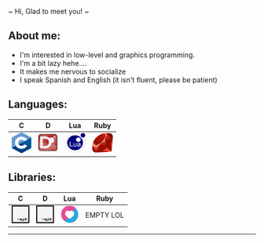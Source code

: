 ~ Hi, Glad to meet you! ~

<!-- Personal Information -->
## About me:
* I'm interested in low-level and graphics programming.
* I'm a bit lazy hehe....
* It makes me nervous to socialize
* I speak Spanish and English (it isn't fluent, please be patient)

<!--DAMN-->
## Languages:
| C  | D | Lua | Ruby |
|----|---|-----|------|
| <img src="https://github.com/Cyrodwd/Cyrodwd/blob/main/assets/C_Logo.png" width="40" height="42" title="C"> | <a href="https://dlang.org/" rel="noreferrer"><img src="https://github.com/Cyrodwd/Cyrodwd/blob/main/assets/D_Logo.png" width="40" height="36" title="Dlang"></a> | <a href="https://www.lua.org/" rel="noreferrer"><img src="https://github.com/Cyrodwd/Cyrodwd/blob/main/assets/Lua_Logo.png" width="42" height="40" title="Lua"></a> | <a href="https://www.ruby-lang.org/" rel="noreferrer"><img src="https://github.com/Cyrodwd/Cyrodwd/blob/main/assets/Ruby_Logo.png" width="42" height="40" title="Ruby"></a>

## Libraries:
<!-- Libraries -->
| C | D | Lua | Ruby |
|---|---|-----|------|
|<a href="https://www.raylib.com/" rel="noreferrer"><img src="https://github.com/Cyrodwd/Cyrodwd/blob/main/assets/Raylib_Logo.png" width="36" height="36" alt="Raylib" title="Raylib"/></a> | <a href="https://www.raylib.com/" rel="noreferrer"><img src="https://github.com/Cyrodwd/Cyrodwd/blob/main/assets/Raylib_Logo.png" width="36" height="36" alt="Raylib" title="Raylib"/></a> | <a href="https://love2d.org/" rel="noreferrer"><img src="https://github.com/Cyrodwd/Cyrodwd/blob/main/assets/love2d.png" width="36" height="36" title="Love2D"></a> | EMPTY LOL |

-----------------------------
